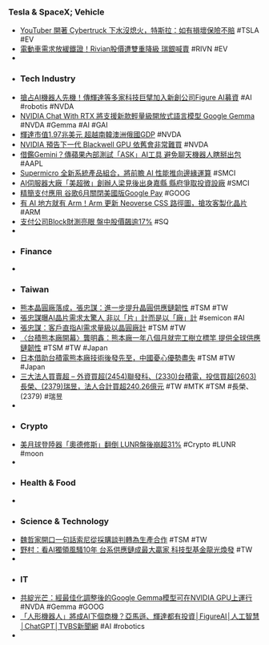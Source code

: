 ### Tesla & SpaceX; Vehicle
- [YouTuber 開著 Cybertruck 下水沒熄火，特斯拉：如有損壞保險不賠](https://technews.tw/2024/02/24/tesla-cybertruck-drives-through-water-in-first-real-world-wade-mode-test/) #TSLA #EV
- [電動車需求放緩鐵證！Rivian股價遭雙重降級 瑞銀喊賣](https://news.cnyes.com/news/id/5462623) #RIVN #EV
-
- ### Tech Industry
- [搶占AI機器人先機！傳輝達等多家科技巨擘加入新創公司Figure AI募資](https://news.cnyes.com/news/id/5462599) #AI #robotis #NVDA
- [NVIDIA Chat With RTX 將支援新款輕量級開放式語言模型 Google Gemma](https://unikoshardware.com/2024/02/nvidia-chat-with-rtx-google-gemma.html) #NVDA #Gemma #AI #GAI
- [輝達市值1.97兆美元 超越南韓澳洲俄國GDP](https://news.cnyes.com/news/id/5462604) #NVDA
- [NVIDIA 預告下一代 Blackwell GPU 依舊會非常難買](https://www.kocpc.com.tw/archives/535890) #NVDA
- [借鑑Gemini？傳蘋果內部測試「ASK」AI工具 避免聊天機器人瞎掰出包](https://news.cnyes.com/news/id/5462625) #AAPL
- [Supermicro 全新系統產品組合，將前瞻 AI 性能推向邊緣運算](https://technews.tw/2024/02/23/supermicro-nvidia-gpu-ai/) #SMCI
- [AI伺服器大廠「美超微」創辦人梁見後出身嘉縣 縣府爭取投資設廠](https://udn.com/news/story/7240/7789261) #SMCI
- [精簡支付應用 谷歌6月關閉美國版Google Pay](https://www.epochtimes.com/b5/24/2/23/n14187718.htm) #GOOG
- [有 AI 地方就有 Arm！Arm 更新 Neoverse CSS 路徑圖，搶攻客製化晶片](https://technews.tw/2024/02/23/arm-neoverse-v3-n3-e3/) #ARM
- [支付公司Block財測亮眼 盤中股價飆逾17%](https://news.cnyes.com/news/id/5462515) #SQ
-
- ### Finance
-
- ### Taiwan
- [熊本晶圓廠落成，張忠謀：進一步提升晶圓供應鏈韌性](https://www.wealth.com.tw/articles/1b0da9f7-5f01-453a-b105-4974029fbe1c) #TSM #TW
- [張忠謀曝AI晶片需求太驚人 非以「片」計而是以「廠」計](https://tw.stock.yahoo.com/news/張忠謀曝ai晶片需求太驚人-非以-片-計而是以-廠-144754168.html) #semicon #AI
- [張忠謀：客戶直指AI需求量級以晶圓廠計](https://www.ctee.com.tw/news/20240224700417-430501) #TSM #TW
- [〈台積熊本廠開幕〉龔明鑫：熊本廠一年八個月就完工樹立標竿 提供全球供應鏈韌性](https://news.cnyes.com/news/id/5462740) #TSM #TW #Japan
- [日本借助台積電熊本廠技術後發先至，中國憂心優勢盡失](https://finance.technews.tw/2024/02/24/japan-relies-on-tsmcs-kumamoto-plant-china-is-worried-about-losing-its-advantages/) #TSM #TW #Japan
- [三大法人買賣超 – 外資買超(2454)聯發科、(2330)台積電，投信買超(2603)長榮、(2379)瑞昱，法人合計買超240.26億元](https://www.sinotrade.com.tw/richclub/hotstock/-65d7055dcfc4e44c9c02e74e) #TW #MTK #TSM #長榮、(2379) #瑞昱
-
- ### Crypto
- [美月球登陸器「奧德修斯」翻倒 LUNR盤後崩超31%](https://news.cnyes.com/news/id/5462727) #Crypto #LUNR #moon
-
- ### Health & Food
-
- ### Science & Technology
- [魏哲家開口一句話索尼從採購談判轉為生產合作](https://www.ctee.com.tw/news/20240224700723-430704) #TSM #TW
- [野村：看AI獨領風騷10年 台系供應鏈成最大贏家 科技型基金龍光煥發](https://news.cnyes.com/news/id/5461651) #TW
-
- ### IT
- [共綻光芒：經最佳化調整後的Google Gemma模型可在NVIDIA GPU上運行](https://www.ioiotimes.com/?p=59346) #NVDA #Gemma #GOOG
- [「人形機器人」將成AI下個商機？亞馬遜、輝達都有投資│FigureAI│人工智慧│ChatGPT│TVBS新聞網](https://news.tvbs.com.tw/world/2405375) #AI #robotics
-
